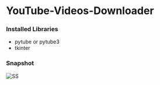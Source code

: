 # YouTube-Videos-Downloader

### Installed Libraries
- pytube or pytube3
- tkinter


### Snapshot

![SS](https://user-images.githubusercontent.com/59574693/93789447-7a23bd80-fc4f-11ea-9b35-7777792c032c.PNG)
